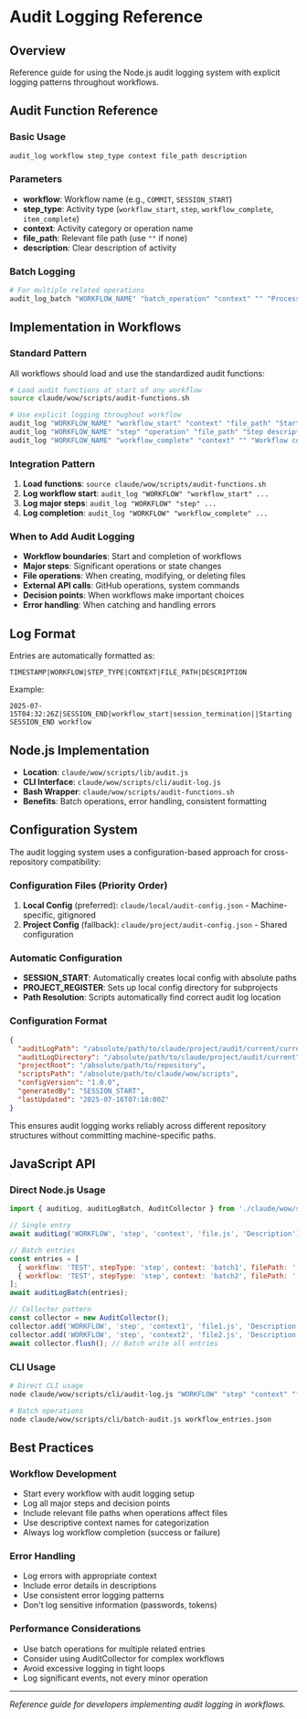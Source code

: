 # Audit Logging Reference

## Overview
Reference guide for using the Node.js audit logging system with explicit logging patterns throughout workflows.

## Audit Function Reference

### Basic Usage
```bash
audit_log workflow step_type context file_path description
```

### Parameters
- **workflow**: Workflow name (e.g., `COMMIT`, `SESSION_START`) 
- **step_type**: Activity type (`workflow_start`, `step`, `workflow_complete`, `item_complete`)
- **context**: Activity category or operation name
- **file_path**: Relevant file path (use `""` if none)
- **description**: Clear description of activity

### Batch Logging
```bash
# For multiple related operations
audit_log_batch "WORKFLOW_NAME" "batch_operation" "context" "" "Processed 5 tasks successfully"
```

## Implementation in Workflows

### Standard Pattern
All workflows should load and use the standardized audit functions:

```bash
# Load audit functions at start of any workflow
source claude/wow/scripts/audit-functions.sh

# Use explicit logging throughout workflow
audit_log "WORKFLOW_NAME" "workflow_start" "context" "file_path" "Starting workflow description"
audit_log "WORKFLOW_NAME" "step" "operation" "file_path" "Step description"
audit_log "WORKFLOW_NAME" "workflow_complete" "context" "" "Workflow completed successfully"
```

### Integration Pattern
1. **Load functions**: `source claude/wow/scripts/audit-functions.sh`
2. **Log workflow start**: `audit_log "WORKFLOW" "workflow_start" ...`
3. **Log major steps**: `audit_log "WORKFLOW" "step" ...`
4. **Log completion**: `audit_log "WORKFLOW" "workflow_complete" ...`

### When to Add Audit Logging
- **Workflow boundaries**: Start and completion of workflows
- **Major steps**: Significant operations or state changes
- **File operations**: When creating, modifying, or deleting files
- **External API calls**: GitHub operations, system commands
- **Decision points**: When workflows make important choices
- **Error handling**: When catching and handling errors

## Log Format
Entries are automatically formatted as:
```
TIMESTAMP|WORKFLOW|STEP_TYPE|CONTEXT|FILE_PATH|DESCRIPTION
```

Example:
```
2025-07-15T04:32:26Z|SESSION_END|workflow_start|session_termination||Starting SESSION_END workflow
```

## Node.js Implementation
- **Location**: `claude/wow/scripts/lib/audit.js`
- **CLI Interface**: `claude/wow/scripts/cli/audit-log.js`
- **Bash Wrapper**: `claude/wow/scripts/audit-functions.sh`
- **Benefits**: Batch operations, error handling, consistent formatting

## Configuration System
The audit logging system uses a configuration-based approach for cross-repository compatibility:

### Configuration Files (Priority Order)
1. **Local Config** (preferred): `claude/local/audit-config.json` - Machine-specific, gitignored
2. **Project Config** (fallback): `claude/project/audit-config.json` - Shared configuration

### Automatic Configuration
- **SESSION_START**: Automatically creates local config with absolute paths
- **PROJECT_REGISTER**: Sets up local config directory for subprojects
- **Path Resolution**: Scripts automatically find correct audit log location

### Configuration Format
```json
{
  "auditLogPath": "/absolute/path/to/claude/project/audit/current/current.log",
  "auditLogDirectory": "/absolute/path/to/claude/project/audit/current",
  "projectRoot": "/absolute/path/to/repository",
  "scriptsPath": "/absolute/path/to/claude/wow/scripts",
  "configVersion": "1.0.0",
  "generatedBy": "SESSION_START",
  "lastUpdated": "2025-07-16T07:18:00Z"
}
```

This ensures audit logging works reliably across different repository structures without committing machine-specific paths.

## JavaScript API

### Direct Node.js Usage
```javascript
import { auditLog, auditLogBatch, AuditCollector } from './claude/wow/scripts/lib/audit.js'

// Single entry
await auditLog('WORKFLOW', 'step', 'context', 'file.js', 'Description');

// Batch entries
const entries = [
  { workflow: 'TEST', stepType: 'step', context: 'batch1', filePath: '', description: 'First entry' },
  { workflow: 'TEST', stepType: 'step', context: 'batch2', filePath: '', description: 'Second entry' }
];
await auditLogBatch(entries);

// Collector pattern
const collector = new AuditCollector();
collector.add('WORKFLOW', 'step', 'context1', 'file1.js', 'Description 1');
collector.add('WORKFLOW', 'step', 'context2', 'file2.js', 'Description 2');
await collector.flush(); // Batch write all entries
```

### CLI Usage
```bash
# Direct CLI usage
node claude/wow/scripts/cli/audit-log.js "WORKFLOW" "step" "context" "file.js" "Description"

# Batch operations
node claude/wow/scripts/cli/batch-audit.js workflow_entries.json
```

## Best Practices

### Workflow Development
- Start every workflow with audit logging setup
- Log all major steps and decision points
- Include relevant file paths when operations affect files
- Use descriptive context names for categorization
- Always log workflow completion (success or failure)

### Error Handling
- Log errors with appropriate context
- Include error details in descriptions
- Use consistent error logging patterns
- Don't log sensitive information (passwords, tokens)

### Performance Considerations
- Use batch operations for multiple related entries
- Consider using AuditCollector for complex workflows
- Avoid excessive logging in tight loops
- Log significant events, not every minor operation

---

*Reference guide for developers implementing audit logging in workflows.*